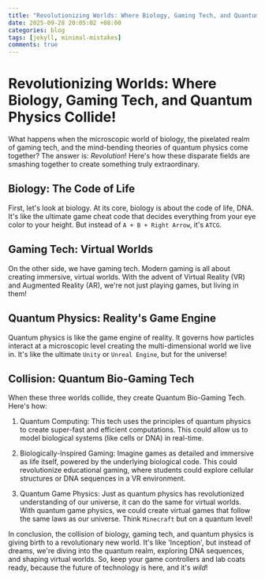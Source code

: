 ```yaml
---
title: "Revolutionizing Worlds: Where Biology, Gaming Tech, and Quantum Physics Collide!"
date: 2025-09-28 20:05:02 +08:00
categories: blog
tags: [jekyll, minimal-mistakes]
comments: true
---
```


# Revolutionizing Worlds: Where Biology, Gaming Tech, and Quantum Physics Collide!

What happens when the microscopic world of biology, the pixelated realm of gaming tech, and the mind-bending theories of quantum physics come together? The answer is: *Revolution*! Here's how these disparate fields are smashing together to create something truly extraordinary.

## Biology: The Code of Life
First, let's look at biology. At its core, biology is about the code of life, DNA. It's like the ultimate game cheat code that decides everything from your eye color to your height. But instead of `A + B + Right Arrow`, it's `ATCG`.

## Gaming Tech: Virtual Worlds
On the other side, we have gaming tech. Modern gaming is all about creating immersive, virtual worlds. With the advent of Virtual Reality (VR) and Augmented Reality (AR), we're not just playing games, but living in them!

## Quantum Physics: Reality's Game Engine
Quantum physics is like the game engine of reality. It governs how particles interact at a microscopic level creating the multi-dimensional world we live in. It's like the ultimate `Unity` or `Unreal Engine`, but for the universe!

## Collision: Quantum Bio-Gaming Tech
When these three worlds collide, they create Quantum Bio-Gaming Tech. Here's how:

1. Quantum Computing: This tech uses the principles of quantum physics to create super-fast and efficient computations. This could allow us to model biological systems (like cells or DNA) in real-time.

2. Biologically-Inspired Gaming: Imagine games as detailed and immersive as life itself, powered by the underlying biological code. This could revolutionize educational gaming, where students could explore cellular structures or DNA sequences in a VR environment.

3. Quantum Game Physics: Just as quantum physics has revolutionized understanding of our universe, it can do the same for virtual worlds. With quantum game physics, we could create virtual games that follow the same laws as our universe. Think `Minecraft` but on a quantum level!

In conclusion, the collision of biology, gaming tech, and quantum physics is giving birth to a revolutionary new world. It's like 'Inception', but instead of dreams, we're diving into the quantum realm, exploring DNA sequences, and shaping virtual worlds. So, keep your game controllers and lab coats ready, because the future of technology is here, and it's *wild*!